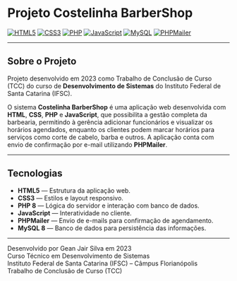 # Projeto Costelinha BarberShop

[![HTML5](https://img.shields.io/badge/HTML5-E34F26?logo=html5&logoColor=white)](https://developer.mozilla.org/pt-BR/docs/Web/HTML)
[![CSS3](https://img.shields.io/badge/CSS3-1572B6?logo=css3&logoColor=white)](https://developer.mozilla.org/pt-BR/docs/Web/CSS)
[![PHP](https://img.shields.io/badge/PHP-777BB4?logo=php&logoColor=white)](https://www.php.net/)
[![JavaScript](https://img.shields.io/badge/JavaScript-F7DF1E?logo=javascript&logoColor=black)](https://developer.mozilla.org/pt-BR/docs/Web/JavaScript)
[![MySQL](https://img.shields.io/badge/MySQL-4479A1?logo=mysql&logoColor=white)](https://www.mysql.com/)
[![PHPMailer](https://img.shields.io/badge/PHPMailer-D14836?logo=phpmailer&logoColor=white)](https://github.com/PHPMailer/PHPMailer)

---

## **Sobre o Projeto**

Projeto desenvolvido em 2023 como Trabalho de Conclusão de Curso (TCC) do curso de **Desenvolvimento de Sistemas** do Instituto Federal de Santa Catarina (IFSC).

O sistema **Costelinha BarberShop** é uma aplicação web desenvolvida com **HTML**, **CSS**, **PHP** e **JavaScript**, que possibilita a gestão completa da barbearia, permitindo à gerência adicionar funcionários e visualizar os horários agendados, enquanto os clientes podem marcar horários para serviços como corte de cabelo, barba e outros. A aplicação conta com envio de confirmação por e-mail utilizando **PHPMailer**.

---

## **Tecnologias**

- **HTML5** — Estrutura da aplicação web.  
- **CSS3** — Estilos e layout responsivo.  
- **PHP 8** — Lógica do servidor e interação com banco de dados.  
- **JavaScript** — Interatividade no cliente.  
- **PHPMailer** — Envio de e-mails para confirmação de agendamento.  
- **MySQL 8** — Banco de dados para persistência das informações.

---

Desenvolvido por Gean Jair Silva em 2023  
Curso Técnico em Desenvolvimento de Sistemas  
Instituto Federal de Santa Catarina (IFSC) – Câmpus Florianópolis  
Trabalho de Conclusão de Curso (TCC)
